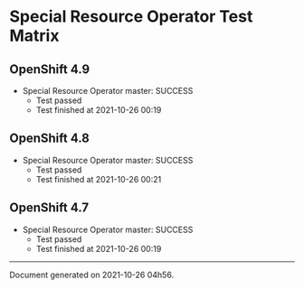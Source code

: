 
Special Resource Operator Test Matrix
=====================================

OpenShift 4.9
-------------


* Special Resource Operator master: SUCCESS
  - Test passed
  - Test finished at 2021-10-26 00:19

OpenShift 4.8
-------------


* Special Resource Operator master: SUCCESS
  - Test passed
  - Test finished at 2021-10-26 00:21

OpenShift 4.7
-------------


* Special Resource Operator master: SUCCESS
  - Test passed
  - Test finished at 2021-10-26 00:19


---
Document generated on 2021-10-26 04h56.
